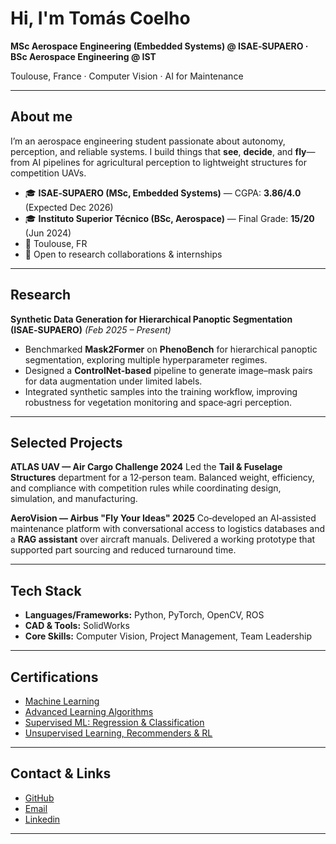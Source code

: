 # Hi, I'm Tomás Coelho 

**MSc Aerospace Engineering (Embedded Systems) @ ISAE‑SUPAERO · BSc Aerospace Engineering @ IST**


Toulouse, France · Computer Vision · AI for Maintenance

---

## About me

I’m an aerospace engineering student passionate about autonomy, perception, and reliable systems. I build things that **see**, **decide**, and **fly**—from AI pipelines for agricultural perception to lightweight structures for competition UAVs.

* 🎓 **ISAE‑SUPAERO (MSc, Embedded Systems)** — CGPA: **3.86/4.0** (Expected Dec 2026)
* 🎓 **Instituto Superior Técnico (BSc, Aerospace)** — Final Grade: **15/20** (Jun 2024)
* 📍 Toulouse, FR
* 💼 Open to research collaborations & internships

---

## Research

**Synthetic Data Generation for Hierarchical Panoptic Segmentation (ISAE‑SUPAERO)** *(Feb 2025 – Present)*

* Benchmarked **Mask2Former** on **PhenoBench** for hierarchical panoptic segmentation, exploring multiple hyperparameter regimes.
* Designed a **ControlNet‑based** pipeline to generate image–mask pairs for data augmentation under limited labels.
* Integrated synthetic samples into the training workflow, improving robustness for vegetation monitoring and space‑agri perception.

---

## Selected Projects

**ATLAS UAV — Air Cargo Challenge 2024**
Led the **Tail & Fuselage Structures** department for a 12‑person team. Balanced weight, efficiency, and compliance with competition rules while coordinating design, simulation, and manufacturing.

**AeroVision — Airbus "Fly Your Ideas" 2025**
Co‑developed an AI‑assisted maintenance platform with conversational access to logistics databases and a **RAG assistant** over aircraft manuals. Delivered a working prototype that supported part sourcing and reduced turnaround time.

---

## Tech Stack

* **Languages/Frameworks:** Python, PyTorch, OpenCV, ROS
* **CAD & Tools:** SolidWorks
* **Core Skills:** Computer Vision, Project Management, Team Leadership

---

## Certifications

* [Machine Learning](https://www.coursera.org/account/accomplishments/specialization/2SNHSVNZKBVZ)
* [Advanced Learning Algorithms](https://www.coursera.org/account/accomplishments/verify/JW4185DGSYPO)
* [Supervised ML: Regression & Classification](https://www.coursera.org/account/accomplishments/verify/YQO9TBAD5WPC)
* [Unsupervised Learning, Recommenders & RL](https://www.coursera.org/account/accomplishments/verify/MGC6NJR0SNLN)
---

## Contact & Links

* [GitHub](https://github.com/TomasCoelho23)
* [Email](mailto:tomas.g.c.coelho@gmail.com)
* [Linkedin](https://www.linkedin.com/in/tom%C3%A1s-coelho-692a00227/)

<!-- Optional: add a public LinkedIn or website here -->
---
